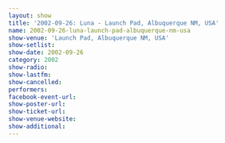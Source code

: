 ```yaml
---
layout: show
title: '2002-09-26: Luna - Launch Pad, Albuquerque NM, USA'
name: 2002-09-26-luna-launch-pad-albuquerque-nm-usa
show-venue: 'Launch Pad, Albuquerque NM, USA'
show-setlist: 
show-date: 2002-09-26
category: 2002
show-radio: 
show-lastfm: 
show-cancelled: 
performers: 
facebook-event-url: 
show-poster-url: 
show-ticket-url: 
show-venue-website: 
show-additional: 
---
```


